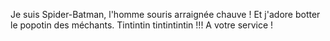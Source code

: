 Je suis Spider-Batman, l'homme souris arraignée chauve !
Et j'adore botter le popotin des méchants.
Tintintin tintintintin !!!
A votre service !

